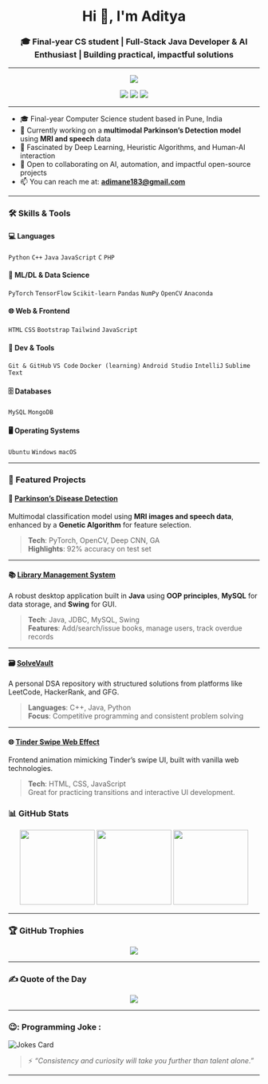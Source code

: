 <h1 align="center">Hi 👋, I'm Aditya</h1>
<h3 align="center">🎓 Final-year CS student | Full-Stack Java Developer & AI Enthusiast | Building practical, impactful solutions</h3>

---

<div align="center">
<img src="https://readme-typing-svg.herokuapp.com?font=Fira+Code&weight=500&pause=1000&color=00FF00&center=true&vCenter=true&width=750&lines=🛠️+Crafting+Code+%7C+Solving+Problems+%7C+Building+the+Future" />







</div>

<p align="center">
  <a href="https://linkedin.com/in/adityatmane" target="_blank"><img src="https://img.shields.io/badge/LinkedIn-0077B5?logo=linkedin&logoColor=white"></a>
  <a href="mailto:adimane183@gmail.com"><img src="https://img.shields.io/badge/Gmail-D14836?logo=gmail&logoColor=white"></a>
  <a href="https://leetcode.com/u/aditya183/"><img src="https://img.shields.io/badge/LeetCode-FFA116?logo=leetcode&logoColor=black"></a>
</p>

---

- 🎓 Final-year Computer Science student based in Pune, India  
- 🔬 Currently working on a **multimodal Parkinson’s Detection model** using **MRI and speech** data  
- 🧠 Fascinated by Deep Learning, Heuristic Algorithms, and Human-AI interaction  
- 👯 Open to collaborating on AI, automation, and impactful open-source projects  
- 📫 You can reach me at: **adimane183@gmail.com**

---

### 🛠️ Skills & Tools

#### 💻 Languages
`Python` `C++` `Java` `JavaScript` `C` `PHP`

#### 🧠 ML/DL & Data Science
`PyTorch` `TensorFlow` `Scikit-learn` `Pandas` `NumPy` `OpenCV` `Anaconda`

#### 🌐 Web & Frontend
`HTML` `CSS` `Bootstrap` `Tailwind` `JavaScript`

#### 🧪 Dev & Tools
`Git & GitHub` `VS Code` `Docker (learning)` `Android Studio` `IntelliJ` `Sublime Text`

#### 🗄️ Databases
`MySQL` `MongoDB`

#### 🖥️ Operating Systems
`Ubuntu` `Windows` `macOS`

---

### 📂 Featured Projects

#### 🧠 [Parkinson’s Disease Detection](https://github.com/adityas-github/Parkinson-Detection)
Multimodal classification model using **MRI images and speech data**, enhanced by a **Genetic Algorithm** for feature selection.  
> **Tech**: PyTorch, OpenCV, Deep CNN, GA  
> **Highlights**: 92% accuracy on test set

---

#### 📚 [Library Management System](https://github.com/eternoseeker/Library-Management-System)
A robust desktop application built in **Java** using **OOP principles**, **MySQL** for data storage, and **Swing** for GUI.  
> **Tech**: Java, JDBC, MySQL, Swing  
> **Features**: Add/search/issue books, manage users, track overdue records

---

#### 🗃️ [SolveVault](https://github.com/adityas-github/SolveVault)
A personal DSA repository with structured solutions from platforms like LeetCode, HackerRank, and GFG.  
> **Languages**: C++, Java, Python  
> **Focus**: Competitive programming and consistent problem solving

---

#### 🌐 [Tinder Swipe Web Effect](https://github.com/adityas-github/Tinder-Web-Effect)
Frontend animation mimicking Tinder’s swipe UI, built with vanilla web technologies.  
> **Tech**: HTML, CSS, JavaScript  
> Great for practicing transitions and interactive UI development.


### 📊 GitHub Stats

<p align="center">
  <img src="https://github-readme-stats.vercel.app/api?username=adityas-github&show_icons=true&theme=chartreuse-dark" height="150"/>
  <img src="https://github-readme-streak-stats.herokuapp.com/?user=adityas-github&theme=chartreuse-dark" height="150"/>
  <img src="https://github-readme-stats.vercel.app/api/top-langs/?username=adityas-github&layout=compact&theme=chartreuse-dark" height="150"/>
</p>

---

### 🏆 GitHub Trophies

<p align="center">
  <img src="https://github-profile-trophy.vercel.app/?username=adityas-github&theme=radical&no-bg=true&margin-w=4"/>
</p>

---

### ✍️ Quote of the Day

<p align="center">
  <img src="https://quotes-github-readme.vercel.app/api?type=horizontal&theme=radical">
</p>

---

### 😉: Programming Joke :
<!-- Markdown -->
![Jokes Card](https://readme-jokes.vercel.app/api)
> ⚡ *“Consistency and curiosity will take you further than talent alone.”*

---

